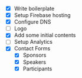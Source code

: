 - [x] Write boilerplate
- [x] Setup Firebase hosting
- [x] Configure DNS
- [ ] Logo
- [x] Add some initial contents
- [ ] Setup Analytics
- [x] Contact Forms
    - [x] Sponsors
    - [x] Speakers
    - [x] Participants